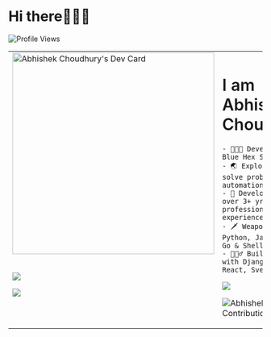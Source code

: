# Hi there🙋🏽‍♂️

![Profile Views](https://komarev.com/ghpvc/?username=yesabhishek)

<table>
  <tr>
    <td valign="top">
    <div>
<a href="https://app.daily.dev/yesabhishek"><img src="https://api.daily.dev/devcards/69c662b684ab41ea9eaca22ae4bc561e.png?r=lik" width="400" alt="Abhishek Choudhury's Dev Card"/></a>

<br>
<br>

![](http://github-profile-summary-cards.vercel.app/api/cards/most-commit-language?username=yesabhishek&theme=github)

![](http://github-profile-summary-cards.vercel.app/api/cards/productive-time?username=yesabhishek&theme=github&utcOffset=8)

</div>
</td>
    <td valign="top">
    <div>
    <h1 style="font-weight:600;">I am Abhishek Choudhury </h1>

    - 👨🏽‍💻 Developer at Blue Hex Software.
    - 🌏 Explores and solve problems via automation.
    - 🦉 Developer with over 3+ yrs of professional experience.
    - 🗡️ Weapon of choice Python, Javascript, Go & Shell.
    - 👷🏽‍♂️ Built most apps with Django, FastAPI, React, SvelteKit

![](http://github-profile-summary-cards.vercel.app/api/cards/profile-details?username=yesabhishek&theme=github)

![Abhishek Contribution Graph](https://github-readme-activity-graph.cyclic.app/graph?username=yesabhishek&bg_color=fafafa&color=000000&line=4c6c9e&point=403d3d&area=true&hide_border=true)
</div></td>
</tr>
</table>
</div>
